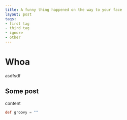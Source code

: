 ```yaml
---
title: A funny thing happened on the way to your face
layout: post
tags:
- first tag
- third tag
- ignore
- other
---
```


# Whoa
asdfsdf

## Some post
content

```groovy
def groovy = ""
```
